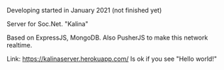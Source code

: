 Developing started in January 2021 (not finished yet)

Server for Soc.Net. "Kalina"

Based on ExpressJS, MongoDB.
Also PusherJS to make this network realtime.

Link: https://kalinaserver.herokuapp.com/
Is ok if you see "Hello world!"
